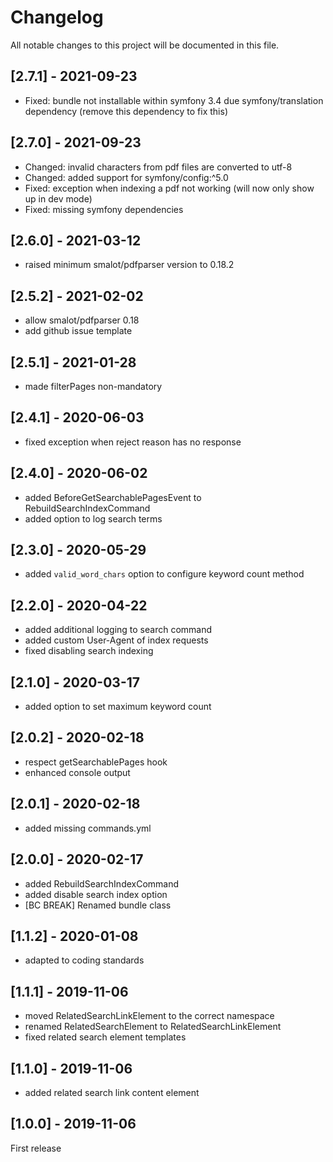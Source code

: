# Changelog
All notable changes to this project will be documented in this file.

## [2.7.1] - 2021-09-23
- Fixed: bundle not installable within symfony 3.4 due symfony/translation dependency (remove this dependency to fix this)

## [2.7.0] - 2021-09-23
- Changed: invalid characters from pdf files are converted to utf-8
- Changed: added support for symfony/config:^5.0
- Fixed: exception when indexing a pdf not working (will now only show up in dev mode)
- Fixed: missing symfony dependencies

## [2.6.0] - 2021-03-12
- raised minimum smalot/pdfparser version to 0.18.2

## [2.5.2] - 2021-02-02
- allow smalot/pdfparser 0.18
- add github issue template

## [2.5.1] - 2021-01-28
- made filterPages non-mandatory

## [2.4.1] - 2020-06-03
- fixed exception when reject reason has no response

## [2.4.0] - 2020-06-02
- added BeforeGetSearchablePagesEvent to RebuildSearchIndexCommand
- added option to log search terms

## [2.3.0] - 2020-05-29
* added `valid_word_chars` option to configure keyword count method

## [2.2.0] - 2020-04-22
* added additional logging to search command
* added custom User-Agent of index requests
* fixed disabling search indexing 

## [2.1.0] - 2020-03-17
* added option to set maximum keyword count

## [2.0.2] - 2020-02-18
* respect getSearchablePages hook
* enhanced console output

## [2.0.1] - 2020-02-18
* added missing commands.yml

## [2.0.0] - 2020-02-17
* added RebuildSearchIndexCommand
* added disable search index option
* [BC BREAK] Renamed bundle class

## [1.1.2] - 2020-01-08
* adapted to coding standards

## [1.1.1] - 2019-11-06

* moved RelatedSearchLinkElement to the correct namespace
* renamed RelatedSearchElement to RelatedSearchLinkElement
* fixed related search element templates

## [1.1.0] - 2019-11-06

* added related search link content element

## [1.0.0] - 2019-11-06

First release
